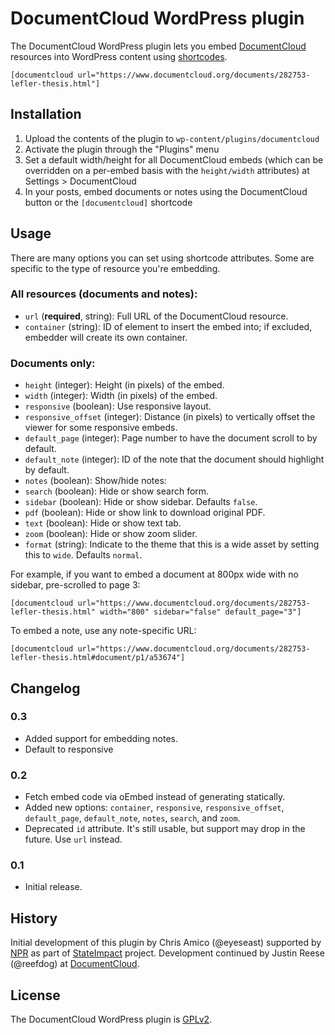# DocumentCloud WordPress plugin

The DocumentCloud WordPress plugin lets you embed [DocumentCloud](https://www.documentcloud.org/) resources into WordPress content using [shortcodes](https://codex.wordpress.org/Shortcode_API).

    [documentcloud url="https://www.documentcloud.org/documents/282753-lefler-thesis.html"]

## Installation

1. Upload the contents of the plugin to `wp-content/plugins/documentcloud`
2. Activate the plugin through the "Plugins" menu
3. Set a default width/height for all DocumentCloud embeds (which can be overridden on a per-embed basis with the `height/width` attributes) at Settings > DocumentCloud
4. In your posts, embed documents or notes using the DocumentCloud button or the `[documentcloud]` shortcode

## Usage

There are many options you can set using shortcode attributes. Some are specific to the type of resource you're embedding.

### All resources (documents and notes):

- `url` (**required**, string): Full URL of the DocumentCloud resource.
- `container` (string): ID of element to insert the embed into; if excluded, embedder will create its own container.

### Documents only:

- `height` (integer): Height (in pixels) of the embed.
- `width` (integer): Width (in pixels) of the embed.
- `responsive` (boolean): Use responsive layout.
- `responsive_offset` (integer): Distance (in pixels) to vertically offset the viewer for some responsive embeds.
- `default_page` (integer): Page number to have the document scroll to by default.
- `default_note` (integer): ID of the note that the document should highlight by default.
- `notes` (boolean): Show/hide notes:
- `search` (boolean): Hide or show search form.
- `sidebar` (boolean): Hide or show sidebar. Defaults `false`.
- `pdf` (boolean): Hide or show link to download original PDF.
- `text` (boolean): Hide or show text tab.
- `zoom` (boolean): Hide or show zoom slider.
- `format` (string): Indicate to the theme that this is a wide asset by setting this to `wide`. Defaults `normal`.

For example, if you want to embed a document at 800px wide with no sidebar, pre-scrolled to page 3:

    [documentcloud url="https://www.documentcloud.org/documents/282753-lefler-thesis.html" width="800" sidebar="false" default_page="3"]

To embed a note, use any note-specific URL:

    [documentcloud url="https://www.documentcloud.org/documents/282753-lefler-thesis.html#document/p1/a53674"]

## Changelog

### 0.3
* Added support for embedding notes.
* Default to responsive

### 0.2
* Fetch embed code via oEmbed instead of generating statically.
* Added new options: `container`, `responsive`, `responsive_offset`, `default_page`, `default_note`, `notes`, `search`, and `zoom`.
* Deprecated `id` attribute. It's still usable, but support may drop in the future. Use `url` instead.

### 0.1
* Initial release.

## History

Initial development of this plugin by Chris Amico (@eyeseast) supported by [NPR](http://www.npr.org) as part of [StateImpact](http://stateimpact.npr.org) project. Development continued by Justin Reese (@reefdog) at [DocumentCloud](https://www.documentcloud.org/).

## License

The DocumentCloud WordPress plugin is [GPLv2](http://www.gnu.org/licenses/gpl-2.0.html).